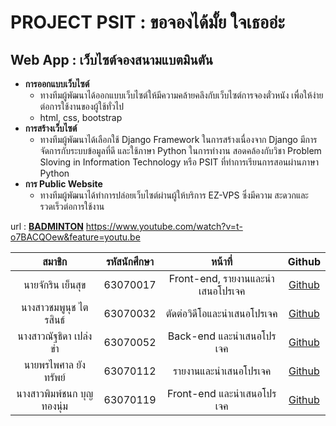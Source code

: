 # **PROJECT PSIT : ขอจองได้มั้ย ใจเธออ่ะ**
##  Web App : เว็บไซต์จองสนามแบตมินตัน



* **การออกแบบเว็บไซต์**
	* ทางทีมผู้พัฒนาได้ออกแบบเว็บไซต์ให้มีความคล้ายคลึงกับเว็บไซต์การจองตั๋วหนัง เพื่อให้ง่ายต่อการใช้งานของผู้ใช้ทั่วไป 
    * html, css, bootstrap
* **การสร้างเว็บไซต์**
   * ทางทีมผู้พัฒนาได้เลือกใช้ Django Framework ในการสร้างเนื่องจาก Django มีการจัดการกับระบบข้อมูลที่ดี และใช้ภาษา Python ในการทำงาน สอดคล้องกับวิชา Problem Sloving in Information Technology หรือ PSIT ที่ทำการเรียนการสอนผ่านภาษา Python
* **การ Public Website**
    * ทางทีมผู้พัฒนาได้ทำการปล่อยเว็บไซต์ผ่านผู้ให้บริการ EZ-VPS ซึ่งมีความ
สะดวกและรวดเร็วต่อการใช้งาน


url : **[BADMINTON](http://103.91.205.102:8000/?fbclid=IwAR2-nAjrcNiEg6ixqxSntFD9-cGIpgaSrY19KhNj_kYu7d7vLoBJ0cxqiwc)**
https://www.youtube.com/watch?v=t-o7BACQOew&feature=youtu.be

สมาชิก | รหัสนักศึกษา | หน้าที่ | Github |
:--------:|:-----------:|:-------:|:--------:|
นายจักริน  เย็นสุข | 63070017 | Front\-end, รายงานและนำเสนอโปรเจค | [Github](https://github.com/larkingz01) |
นางสาวชมพูนุช  ไตรสินธ์ | 63070032 | ตัดต่อวิดีโอและนำเสนอโปรเจค | [Github](https://github.com/63070032)|
นางสาวณัฐธิดา เปล่งขำ | 63070052 | Back\-end และนำเสนอโปรเจค | [Github](https://github.com/63070052) |
นายพรไพศาล  ยังทรัพย์ | 63070112 | รายงานและนำเสนอโปรเจค | [Github](https://github.com/it63070112) |
นางสาวพิมพ์ชนก  บุญทองนุ่ม | 63070119 | Front-end และนำเสนอโปรเจค| [Github](https://github.com/Pimchanok119) |


